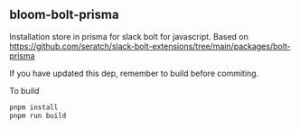 ## bloom-bolt-prisma

Installation store in prisma for slack bolt for javascript. Based on https://github.com/seratch/slack-bolt-extensions/tree/main/packages/bolt-prisma 

If you have updated this dep, remember to build before commiting.

To build
```sh
pnpm install
pnpm run build
```
